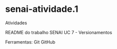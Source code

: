 # senai-atividade.1
Atividades

README do trabalho SENAI UC 7 - Versionamentos

Ferramentas:
Git
GitHub
